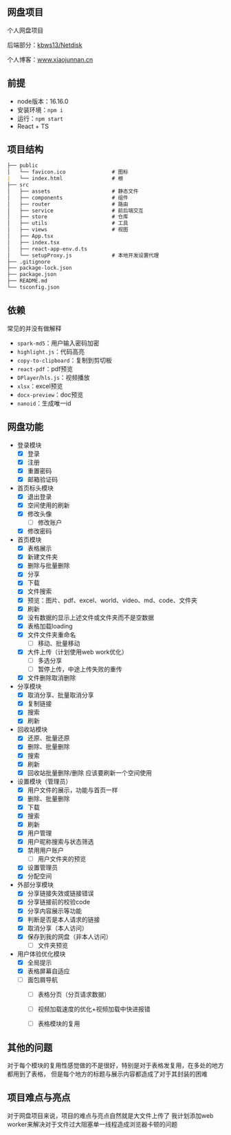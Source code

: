 <!--

 * @Author: XJN
 * @Date: 2023-10-06 02:24:25
 * @LastEditors: xiaojunnanya
 * @LastEditTime: 2024-01-02 16:41:00
 * @FilePath: \easy_pan\README.md
 * @Description: 
 * @前端实习生: 鲸落
-->
## 网盘项目

个人网盘项目

后端部分：[kbws13/Netdisk](https://github.com/kbws13/Netdisk)

个人博客：www.xiaojunnan.cn



## 前提

- node版本：16.16.0
- 安装环境：`npm i`
- 运行：`npm start`
- React + TS



## 项目结构

```markdown
├── public
│   └── favicon.ico               # 图标
|   └── index.html                # 根
├── src
│   ├── assets                    # 静态文件
│   ├── components                # 组件
│   ├── router                    # 路由
│   ├── service                   # 前后端交互
│   ├── store                     # 仓库
│   ├── utils                     # 工具
│   ├── views                     # 视图
│   ├── App.tsx
│   ├── index.tsx
│   ├── react-app-env.d.ts
│   └── setupProxy.js             # 本地开发设置代理
├── .gitignore
├── package-lock.json
├── package.json
├── README.md
└── tsconfig.json
```



## 依赖

常见的并没有做解释
- `spark-md5`：用户输入密码加密
- `highlight.js`：代码高亮
- `copy-to-clipboard`：复制到剪切板
- `react-pdf`：pdf预览
- `DPlayer`/`hls.js`：视频播放
- `xlsx`：excel预览
- `docx-preview`：doc预览
- `nanoid`：生成唯一id



## 网盘功能

- 登录模块
    - [x] 登录
    - [x] 注册
    - [x] 重置密码
    - [x] 邮箱验证码
- 首页标头模块
    - [x] 退出登录
    - [x] 空间使用的刷新
    - [x] 修改头像
      - [ ] 修改账户
    - [x] 修改密码
- 首页模块
    - [x] 表格展示
    - [x] 新建文件夹
    - [x] 删除与批量删除
    - [x] 分享
    - [x] 下载
    - [x] 文件搜索
    - [x] 预览：图片、pdf、excel、world、video、md、code、文件夹
    - [x] 刷新
    - [x] 没有数据的显示上述文件或文件夹而不是空数据
    - [x] 表格加载loading
    - [x] 文件文件夹重命名
      - [ ] 移动、批量移动
    - [x] 大件上传（计划使用web work优化）
      - [ ] 多选分享
      - [ ] 暂停上传，中途上传失败的重传
    - [x] 文件删除取消删除
- 分享模块
    - [x] 取消分享、批量取消分享
    - [x] 复制链接
    - [x] 搜索
    - [x] 刷新
- 回收站模块
    - [x] 还原、批量还原
    - [x] 删除、批量删除
    - [x] 搜索
    - [x] 刷新
    - [x] 回收站批量删除/删除 应该要刷新一个空间使用
- 设置模块（管理员）
    - [x] 用户文件的展示，功能与首页一样
    - [x] 删除、批量删除
    - [x] 下载
    - [x] 搜索
    - [x] 刷新
    - [x] 用户管理
    - [x] 用户昵称搜索与状态筛选
    - [x] 禁用用户账户
      - [ ] 用户文件夹的预览
    - [x] 设置管理员
    - [x] 分配空间
- 外部分享模块
    - [x] 分享链接失效或链接错误
    - [x] 分享链接前的校验code
    - [x] 分享内容展示等功能
    - [x] 判断是否是本人请求的链接
    - [x] 取消分享（本人访问）
    - [x] 保存到我的网盘（非本人访问）
      - [ ] 文件夹预览
- 用户体验优化模块
    - [x] 全局提示
    - [x] 表格屏幕自适应
    - [ ] 面包屑导航
      - [ ] 表格分页（分页请求数据）
      - [ ] 视频加载速度的优化+视频加载中快进报错
      - [ ] 表格模块的复用



## 其他的问题

对于每个模块的复用性感觉做的不是很好，特别是对于表格发复用，在多处的地方都用到了表格，
但是每个地方的标题与展示内容都造成了对于其封装的困难



## 项目难点与亮点

对于网盘项目来说，项目的难点与亮点自然就是大文件上传了
我计划添加web worker来解决对于文件过大阻塞单一线程造成浏览器卡顿的问题